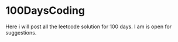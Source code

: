 # 100DaysCoding

Here i will post all the leetcode solution for 100 days. I am is open for suggestions. 
